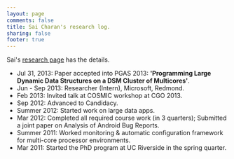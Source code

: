 ```yaml
---
layout: page
comments: false
title: Sai Charan's research log.
sharing: false
footer: true
---
```


Sai's [research page](/research/) has the details.

- Jul 31, 2013: Paper accepted into PGAS 2013: __'Programming Large Dynamic Data Structures on a DSM Cluster of Multicores'__.
- Jun - Sep 2013: Researcher (Intern), Microsoft, Redmond.
- Feb 2013: Invited talk at COSMIC workshop at CGO 2013.
- Sep 2012: Advanced to Candidacy.
- Summer 2012: Started work on large data apps.
- Mar 2012: Completed all required course work (in 3 quarters); Submitted a joint paper on Analysis of Android Bug Reports.
- Summer 2011: Worked monitoring & automatic configuration framework for multi-core processor environments.
- Mar 2011: Started the PhD program at UC Riverside in the spring quarter.

